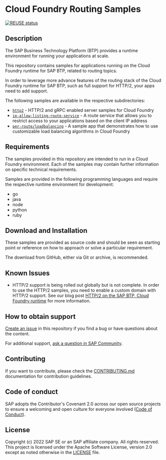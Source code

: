 # Cloud Foundry Routing Samples

[![REUSE status](https://api.reuse.software/badge/github.com/SAP-samples/cf-routing-samples)](https://api.reuse.software/info/github.com/SAP-samples/cf-routing-samples)

## Description

The SAP Business Technology Platform (BTP) provides a runtime environment for running your applications at scale.

This repository contains samples for applications running on the Cloud Foundry runtime for SAP BTP, related to routing topics.

In order to leverage more advance features of the routing stack of the Cloud Foundry runtime for SAP BTP, such as full support for HTTP/2, your apps need to add support.

The following samples are available in the respective subdirectories:

* [`http2`](http2/README.md) - HTTP/2 and gRPC enabled server samples for Cloud Foundry
* [`ip-allow-listing-route-service`](ip-allow-listing-route-service/README.md) - A route service that allows you to restrict access to your applications based on the client IP address
* [`per-route/loadbalancing`](per-route/loadbalancing/README.md) - A sample app that demonstrates how to use customizable load balancing algorithms in Cloud Foundry

## Requirements

The samples provided in this repository are intended to run in a Cloud Foundry environment. Each of the samples may contain further information on specific technical requirements.

Samples are provided in the following programming languages and require the respective runtime environment for development:

* go
* java
* node
* python
* ruby

## Download and Installation

These samples are provided as source code and should be seen as starting point or reference on how to approach or solve a particular requirement.

The download from GitHub, either via Git or archive, is recommended.

## Known Issues

- HTTP/2 support is being rolled out globally but is not complete. In order to use the HTTP/2 samples, you need to enable a custom domain with HTTP/2 support. See our blog post [HTTP/2 on the SAP BTP, Cloud Foundry runtime](https://blogs.sap.com/2022/02/16/http-2-on-sap-btp-cloud-foundry-runtime/) for more information.

## How to obtain support

[Create an issue](https://github.com/SAP-samples/cf-routing-samples/issues) in this repository if you find a bug or have questions about the content.

For additional support, [ask a question in SAP Community](https://answers.sap.com/questions/ask.html).

## Contributing

If you want to contribute, please check the [CONTRIBUTING.md](CONTRIBUTING.md) documentation for contribution guidelines.

## Code of conduct

SAP adopts the Contributor's Covenant 2.0 across our open source projects to ensure a welcoming and open culture for everyone involved ([Code of Conduct](CODE_OF_CONDUCT.md)).

## License

Copyright (c) 2022 SAP SE or an SAP affiliate company. All rights reserved. This project is licensed under the Apache Software License, version 2.0 except as noted otherwise in the [LICENSE](LICENSES/Apache-2.0.txt) file.
